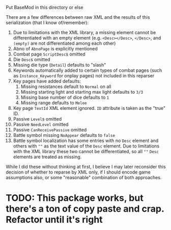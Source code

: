 Put BaseMod in this directory or else

There are a few differences between raw XML and the results of this serialization (that I know of/remember):
1. Due to limitations with the XML library, a missing element cannot be differentiated with an empty element (e.g. `<Desc></Desc>`, `</Desc>`, and `(empty)` are not differentiated among each other)
2. Abno of `AbnoPage` is explicitly mentioned
3. Combat page `ScriptDesc`s omitted
4. Die `Desc`s omitted
5. Missing die type (`Detail`) defaults to "slash"
6. Keywords automatically added to certain types of combat pages (such as `Instance_Keyword` for onplay pages) not included in this reparser
7. Key pages have added defaults:
   1. Missing resistances default to `Normal` on all
   2. Missing starting light and starting max light defaults to `3/3`
   3. Missing base number of dice defaults to `1`
   4. Missing range defaults to `Melee`
8. Key page `TextId` XML element ignored. `ID` attribute is taken as the "true" ID.
9. Passive `Level`s omitted
10. Passive `NeedLevel` omitted
11. Passive `CanReceivePassive` omitted
12. Battle symbol missing `NoAppear` defaults to `false`
13. Battle symbol localization has some entries with no `Desc` element and others with `""` as the text value of the `Desc` element. Due to limitations with the XML library these two cannot be differentiated, so all `""` `Desc` elements are treated as missing.

While I did these without thinking at first, I believe I may later reconsider this decision of whether to reparse by XML only, if I should encode game assumptions also, or some "reasonable" combination of both approaches.

# TODO: This package works, but there's a ton of copy paste and crap. Refactor until it's right